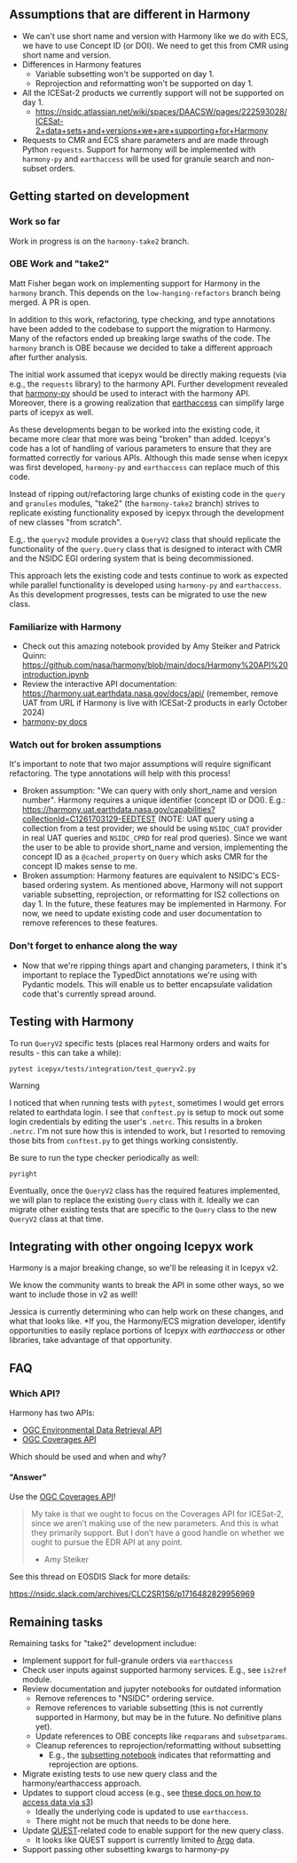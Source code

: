 ## Assumptions that are different in Harmony

* We can't use short name and version with Harmony like we do with ECS, we have to use
  Concept ID (or DOI). We need to get this from CMR using short name and version.
* Differences in Harmony features
  * Variable subsetting won't be supported on day 1.
  * Reprojection and reformatting won't be supported on day 1.
* All the ICESat-2 products we currently support will not be supported on day 1.
    * <https://nsidc.atlassian.net/wiki/spaces/DAACSW/pages/222593028/ICESat-2+data+sets+and+versions+we+are+supporting+for+Harmony>
* Requests to CMR and ECS share parameters and are made through Python
  `requests`. Support for harmony will be implemented with `harmony-py` and
  `earthaccess` will be used for granule search and non-subset orders.


## Getting started on development

### Work so far

Work in progress is on the `harmony-take2` branch.


### OBE Work and "take2"

Matt Fisher began work on implementing support for Harmony in the `harmony`
branch. This depends on the `low-hanging-refactors` branch being merged. A PR is
open.

In addition to this work, refactoring, type checking, and type annotations have
been added to the codebase to support the migration to Harmony. Many of the
refactors ended up breaking large swaths of the code. The `harmony` branch is
OBE because we decided to take a different approach after further analysis.

The initial work assumed that icepyx would be directly making requests (via
e.g., the `requests` library) to the harmony API. Further development revealed
that [harmony-py](https://harmony-py.readthedocs.io/en/main/) should be used to
interact with the harmony API. Moreover, there is a growing realization that
[earthaccess](https://earthaccess.readthedocs.io/en/latest/) can simplify large
parts of icepyx as well.

As these developments began to be worked into the existing code, it became more
clear that more was being "broken" than added. Icepyx's code has a lot of
handling of various parameters to ensure that they are formatted correctly for
various APIs. Although this made sense when icepyx was first developed,
`harmony-py` and `earthaccess` can replace much of this code.

Instead of ripping out/refactoring large chunks of existing code in the `query`
and `granules` modules, "take2" (the `harmony-take2` branch) strives to
replicate existing functionality exposed by icepyx through the development of
new classes "from scratch".

E.g,. the `queryv2` module provides a `QueryV2` class that should replicate the
functionality of the `query.Query` class that is designed to interact with CMR
and the NSIDC EGI ordering system that is being decommissioned.

This approach lets the existing code and tests continue to work as expected
while parallel functionality is developed using `harmony-py` and
`earthaccess`. As this development progresses, tests can be migrated to use the
new class.


### Familiarize with Harmony

* Check out this amazing notebook provided by Amy Steiker and Patrick Quinn:
  <https://github.com/nasa/harmony/blob/main/docs/Harmony%20API%20introduction.ipynb>
* Review the interactive API documentation:
  <https://harmony.uat.earthdata.nasa.gov/docs/api/> (remember, remove UAT from URL if
  Harmony is live with ICESat-2 products in early October 2024)
* [harmony-py docs](https://harmony-py.readthedocs.io/en/main/)


### Watch out for broken assumptions

It's important to note that two major assumptions will require significant refactoring.
The type annotations will help with this process!

* Broken assumption: "We can query with only short_name and version number". Harmony
   requires a unique identifier (concept ID or DOI). E.g.:
   <https://harmony.uat.earthdata.nasa.gov/capabilities?collectionId=C1261703129-EEDTEST>
   (NOTE: UAT query using a collection from a test provider; we should be using
   `NSIDC_CUAT` provider in real UAT queries and `NSIDC_CPRD` for real prod queries).
   Since we want the user to be able to provide short_name and version, implementing the
   concept ID as a `@cached_property` on `Query` which asks CMR for the concept ID makes
   sense to me.
* Broken assumption: Harmony features are equivalent to NSIDC's ECS-based
  ordering system. As mentioned above, Harmony will not support variable
  subsetting, reprojection, or reformatting for IS2 collections on day 1. In the
  future, these features may be implemented in Harmony. For now, we need to
  update existing code and user documentation to remove references to these
  features.


### Don't forget to enhance along the way

* Now that we're ripping things apart and changing parameters, I think it's important to
  replace the TypedDict annotations we're using with Pydantic models. This will enable us
  to better encapsulate validation code that's currently spread around.


## Testing with Harmony


To run `QueryV2` specific tests (places real Harmony orders and waits for
results - this can take a while):


```
pytest icepyx/tests/integration/test_queryv2.py
```

> [!WARNING]
> I noticed that when running tests with `pytest`, sometimes I would get errors
> related to earthdata login. I see that `conftest.py` is setup to mock out some
> login credentials by editing the user's `.netrc`. This results in a broken
> `.netrc`. I'm not sure how this is intended to work, but I resorted to
> removing those bits from `conftest.py` to get things working consistently.

Be sure to run the type checker periodically as well:

```
pyright
```

Eventually, once the `QueryV2` class has the required features implemented, we
will plan to replace the existing `Query` class with it. Ideally we can migrate
other existing tests that are specific to the `Query` class to the new `QueryV2`
class at that time.


## Integrating with other ongoing Icepyx work

Harmony is a major breaking change, so we'll be releasing it in Icepyx v2.

We know the community wants to break the API in some other ways, so we want to include those in v2 as well!

Jessica is currently determining who can help work on these changes, and what that looks like. *If you, the
Harmony/ECS migration developer, identify opportunities to easily replace portions of Icepyx with _earthaccess_
or other libraries, take advantage of that opportunity.

## FAQ

### Which API?

Harmony has two APIs:

* [OGC Environmental Data Retrieval API](https://harmony.earthdata.nasa.gov/docs/edr-api)
* [OGC Coverages API](https://harmony.earthdata.nasa.gov/docs/api/)

Which should be used and when and why?


#### "Answer"

Use the [OGC Coverages API](https://harmony.earthdata.nasa.gov/docs/api/)!

> My take is that we ought to focus on the Coverages API for ICESat-2, since we aren’t
> making use of the new parameters. And this is what they primarily support. But I don’t
> have a good handle on whether we ought to pursue the EDR API at any point.
>
> - Amy Steiker

See this thread on EOSDIS Slack for more details:

<https://nsidc.slack.com/archives/CLC2SR1S6/p1716482829956969>


## Remaining tasks

Remaining tasks for "take2" development includue:

* Implement support for full-granule orders via `earthaccess`
* Check user inputs against supported harmony services. E.g., see `is2ref`
  module.
* Review documentation and jupyter notebooks for outdated information
  * Remove references to "NSIDC" ordering service.
  * Remove references to variable subsetting (this is not currently supported in
    Harmony, but may be in the future. No definitive plans yet).
  * Update references to OBE concepts like `reqparams` and `subsetparams`.
  * Cleanup references to reprojection/reformatting without subsetting
    * E.g., the [subsetting
      notebook](https://icepyx.readthedocs.io/en/latest/example_notebooks/IS2_data_access2-subsetting.html)
    indicates that reformatting and reprojection are options.
* Migrate existing tests to use new query class and the harmony/earthaccess approach.
* Updates to support cloud access (e.g., see [these docs on how to access data via s3](https://icepyx.readthedocs.io/en/latest/example_notebooks/IS2_cloud_data_access.html))
  * Ideally the underlying code is updated to use `earthaccess`.
  * There might not be much that needs to be done here.
* Update
  [QUEST](https://icepyx.readthedocs.io/en/latest/example_notebooks/QUEST_argo_data_access.html)-related
  code to enable support for the new query class.
  * It looks like QUEST support is currently limited to [Argo](https://argo.ucsd.edu/about/) data.
* Support passing other subsetting kwargs to harmony-py
